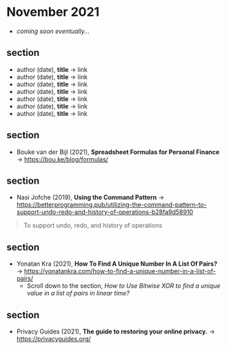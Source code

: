 # November 2021

+ *coming soon eventually...*

## section

+ author (date), **title** &#8594; link
+ author (date), **title** &#8594; link
+ author (date), **title** &#8594; link
+ author (date), **title** &#8594; link
+ author (date), **title** &#8594; link
+ author (date), **title** &#8594; link
+ author (date), **title** &#8594; link

## section

+ Bouke van der Bijl (2021), **Spreadsheet Formulas for Personal Finance** &#8594; https://bou.ke/blog/formulas/

## section

+ Nasi Jofche (2019), **Using the Command Pattern** &#8594; https://betterprogramming.pub/utilizing-the-command-pattern-to-support-undo-redo-and-history-of-operations-b28fa9d58910
> To support undo, redo, and history of operations

## section

+ Yonatan Kra (2021), **How To Find A Unique Number In A List Of Pairs?** &#8594; https://yonatankra.com/how-to-find-a-unique-number-in-a-list-of-pairs/
  + Scroll down to the section, *How to Use Bitwise XOR to find a unique value in a list of pairs in linear time?*  

## section

+ Privacy Guides (2021), **The guide to restoring your online privacy.** &#8594; https://privacyguides.org/

